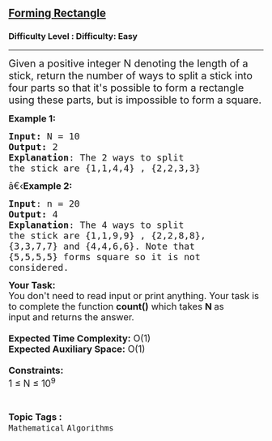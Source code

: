 <h2><a href="https://www.geeksforgeeks.org/problems/forming-rectangle0218/1?page=5&status=unsolved&sortBy=accuracy">Forming Rectangle</a></h2><h3>Difficulty Level : Difficulty: Easy</h3><hr><div class="problems_problem_content__Xm_eO"><p><span style="font-size:20px">Given a positive integer N denoting the length of a stick, return&nbsp;the number of&nbsp;ways to split a stick into four parts so that it's possible to form a rectangle using these parts, but is impossible to form a square.</span></p>

<p><span style="font-size:18px"><strong>Example 1:</strong></span></p>

<pre><span style="font-size:18px"><strong>Input: </strong>N = 10
<strong>Output:</strong> 2
<strong>Explanation</strong>: The 2 ways to split 
the stick&nbsp;are {1,1,4,4} ,&nbsp;{2,2,3,3}&nbsp;
</span></pre>

<p><span style="font-size:18px">â€‹<strong>Example 2:</strong></span></p>

<pre><span style="font-size:18px"><strong>Input</strong>: n = 20
<strong>Output:</strong> 4
<strong>Explanation</strong>: The 4 ways to split 
the stick are {1,1,9,9} , {2,2,8,8}, 
{3,3,7,7} and&nbsp;{4,4,6,6}. Note that 
{5,5,5,5} forms&nbsp;square so it is not 
considered.</span></pre>

<p><span style="font-size:18px"><strong>Your Task:&nbsp;&nbsp;</strong><br>
You don't need to read input or print anything. Your task is to complete the function&nbsp;<strong>count()</strong>&nbsp;which takes&nbsp;<strong>N&nbsp;</strong>as input&nbsp;and returns the answer.<br>
<br>
<strong>Expected Time Complexity:</strong>&nbsp;O(1)<br>
<strong>Expected Auxiliary Space:</strong>&nbsp;O(1)<br>
<br>
<strong>Constraints:</strong><br>
1 ≤ N ≤ 10<sup>9</sup></span></p>
</div><br><p><span style=font-size:18px><strong>Topic Tags : </strong><br><code>Mathematical</code>&nbsp;<code>Algorithms</code>&nbsp;